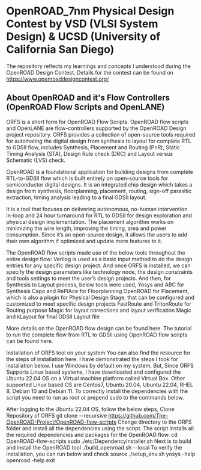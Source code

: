 # OpenROAD_7nm Physical Design Contest by VSD (VLSI System Design) & UCSD (University of California San Diego)
The repository reflects my learnings and concepts I understood during the OpenROAD Design Contest. Details for the contest can be found on https://www.openroaddesigncontest.org/

## About OpenROAD and it's Flow Controllers (OpenROAD Flow Scripts and OpenLANE)
ORFS is a short form for OpenROAD Flow Scripts. OpenROAD flow scripts and OpenLANE are flow-controllers supported by the OpenROAD Design project repository. ORFS provides a collection of open-source tools required for automating the digital design from synthesis to layout for complete RTL to GDSII flow, includes Synthesis, Placement and Routing (PnR), Static Timing Analysis (STA), Design Rule check (DRC) and Layout versus Schematic (LVS) check.

OpenROAD is a foundational application for building designs from complete RTL-to-GDSII flow which is built entirely on open-source tools for semiconductor digital designs. It is an integrated chip design which takes a design from synthesis, floorplanning, placement, routing, sign-off parasitic extraction, timing analysis leading to a final GDSII layout.

It is a tool that focuses on delivering autonomous, no-human intervention in-loop and 24 hour turnaround for RTL to GDSII for design exploration and physical design implementation. The placement algorithm works on minimizing the wire length, improving the timing, area and power consumption. Since it’s an open-source design, it allows the users to add their own algorithm if optimized and update more features to it.

The OpenROAD flow scripts made use of the below tools throughout the entire design flow:
Verilog is used as a basic input method to do the design entries for any specific design project. And once ORFS is installed, we can specify the design parameters like technology node, the design constraints and tools settings to meet the user’s design projects. And then, for Synthesis to Layout process, below tools were used,
Yosys and ABC for Synthesis
Capo and RePIAce for Floorplanning
OpenROAD for Placement, which is also a plugin for Physical Design Stage, that can be configured and customized  to meet specific design projects
FastRoute and TritonRoute for Routing purpose
Magic for layout corrections and layout verification
Magic and kLayout for final GDSII Layout file

More details on the OpenROAD flow design can be found here.
The tutorial to run the complete flow from RTL to GDSII using OpenROAD flow scripts can be found here.

Installation of ORFS tool on your system
You can also find the resource for the steps of installation here. I have demonstrated the steps I took for installation below.
I use Windows by default on my system. But, Since ORFS Supports Linux based systems, I have downloaded and configured the Ubuntu 22.04 OS on a Virtual machine platform called Virtual Box. 
Other supported Linux based OS are Centos7, Ubuntu 20.04, Ubuntu 22.04, RHEL 8, Debian 10 and Debian 11. To correctly install the dependencies with the script you need to run as root or prepend sudo to the commands below. 

After logging to the Ubuntu 22.04 OS, follow the below steps,
Clone Repository of ORFS
git clone --recursive https://github.com/The-OpenROAD-Project/OpenROAD-flow-scripts
Change directory to the ORFS folder and install all the dependencies using the script. The script installs all the required dependencies and packages for the OpenROAD flow.
cd OpenROAD-flow-scripts
sudo ./etc/DependencyInstaller.sh
Next is to build and install the OpenROAD tool
./build_openroad.sh --local
To verify the installation, you can run below and check
source ./setup_env.sh
yosys -help
openroad -help
exit

